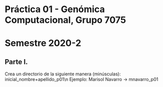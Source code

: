 # Práctica 01 - Genómica Computacional, Grupo 7075
# Semestre 2020-2

## Parte I.
Crea un directorio de la siguiente manera (minúsculas): inicial_nombre+apellido_p01\n
Ejemplo: Marisol Navarro -> mnavarro_p01
